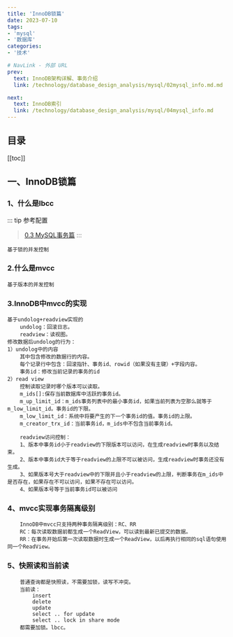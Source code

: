 ```yaml
---
title: 'InnoDB锁篇'
date: 2023-07-10
tags:
- 'mysql'
- '数据库'
categories:
- '技术'

# NavLink - 外部 URL
prev:
  text: InnoDB架构详解、事务介绍
  link: /technology/database_design_analysis/mysql/02mysql_info.md.md

next:
  text: InnoDB索引
  link: /technology/database_design_analysis/mysql/04mysql_info.md
---
```

## 目录
[[toc]]
## 一、InnoDB锁篇

### 1、什么是lbcc
::: tip 参考配置
> [0.3 MySQL事务篇](/file/mysql/03.MySQL事务篇.pdf)
:::
```
基于锁的并发控制
```
### 2.什么是mvcc
```
基于版本的并发控制
```
### 3.InnoDB中mvcc的实现
```
基于undolog+readview实现的
	undolog：回滚日志。
	readview：读视图。
修改数据后undolog的行为：
1）undolog中的内容
	其中包含修改的数据行的内容。
	每个记录行中包含：回滚指针、事务id、rowid（如果没有主键）+字段内容。
	事务id：修改当前记录的事务的id
2）read view
	控制读取记录时哪个版本可以读取。
	m_ids[]:保存当前数据库中活跃的事务id。
	m_up_limit_id：m_ids事务列表中的最小事务id，如果当前列表为空那么就等于m_low_limit_id。事务id的下限。
	m_low_limit_id：系统中将要产生的下一个事务id的值。事务id的上限。
	m_creator_trx_id：当前事务id，m_ids中不包含当前事务id。

	readview访问控制：
	1、版本中事务id小于readview的下限版本可以访问，在生成readview时事务以及结束。
	2、版本中事务id大于等于readview的上限不可以被访问，生成readview时事务还没有生成。
	3、如果版本号大于readview中的下限并且小于readview的上限，判断事务在m_ids中是否存在，如果存在不可以访问，如果不存在可以访问。
	4、如果版本号等于当前事务id可以被访问
```
### 4、mvcc实现事务隔离级别
```
    InnoDB中mvcc只支持两种事务隔离级别：RC、RR
	RC：每次读取数据前都生成一个ReadView，可以读到最新已提交的数据。
	RR：在事务开始后第一次读取数据时生成一个ReadView，以后再执行相同的sql语句使用同一个ReadView。
```
### 5、快照读和当前读
```
    普通查询都是快照读，不需要加锁，读写不冲突。
	当前读：
		insert
		delete
		update
		select .. for update
		select .. lock in share mode
	都需要加锁。lbcc。
```
